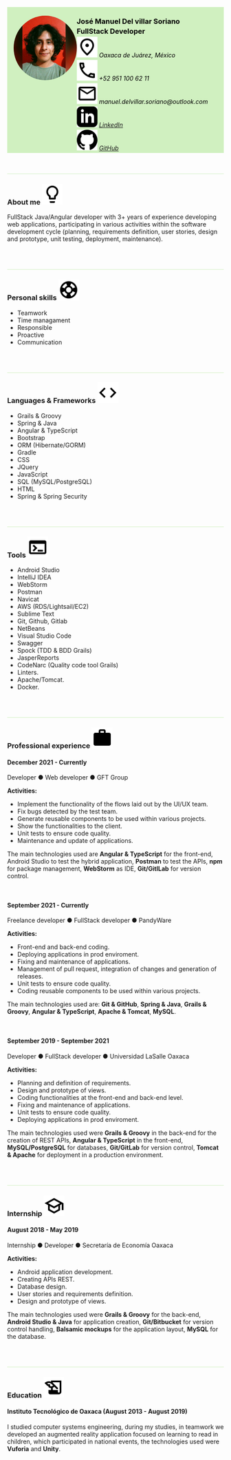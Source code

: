 <div style="background: #d0f0c0; display: flex;">
    <div style="width: 30%; padding-left: 15px; padding-top: 20px">
            <img style="border-radius: 50%;" src="1655400235504.jpg" alt="Manuel" width="150" height="150">
    </div>
	<div style="width: 70%;">
      <h3 style="color: black; margin-bottom: 3px;">
      	José Manuel Del villar Soriano    
      </h3>
      <h3 style="color: black; margin-top: 3px; margin-bottom: 3px;">
       FullStack Developer
      </h3>
      <h6 style="color: black; margin-top: 3px; margin-bottom: 3px;">
       <img src="place_black_24dp.svg" style="background: #d0f0c0;"> Oaxaca de Juárez, México
      </h6>
      <h6 style="color: black; margin-top: 3px; margin-bottom: 3px;">
      	<img src="call_black_24dp.svg" style="background: #d0f0c0;"> +52 951 100 62 11
      </h6>
      <h6 style="color: black; margin-top: 3px; margin-bottom: 3px;">
      	<img src="email_black_24dp.svg" style="background: #d0f0c0;"> manuel.delvillar.soriano@outlook.com    
      </h6>
      <h6 style="color: black; margin-top: 3px; margin-bottom: 3px;">
         <img src="iconmonstr-linkedin-3.svg" style="background: #d0f0c0;"> <a href="https://www.linkedin.com/in/jos%C3%A9-manuel-del-villar-soriano-18531678/">LinkedIn</a> 
      </h6>
      <h6 style="color: black; margin-top: 3px; margin-bottom: 3px;">
         <img src="iconmonstr-github-1.svg" style="background: #d0f0c0;"> <a href="https://www.github.com/ziceck">GitHub </a>
      </h6>  
    </div>
</div>


<br>
<br>
<hr style="background: #d0f0c0;">

### About me ![](lightbulb_black_24dp.svg)


FullStack Java/Angular developer with 3+ years of experience developing web applications, participating in various activities within the software development cycle (planning, requirements definition, user stories, design and prototype, unit testing, deployment, maintenance).

<br>
<br>
<hr style="background: #d0f0c0;">

### Personal skills ![](support_black_24dp.svg)


- Teamwork
- Time managament
- Responsible
- Proactive
- Communication

<br>
<br>
<hr style="background: #d0f0c0;">

### Languages & Frameworks ![](code_black_24dp.svg)

- Grails & Groovy
- Spring & Java
- Angular & TypeScript
- Bootstrap
- ORM (Hibernate/GORM)
- Gradle
- CSS
- JQuery
- JavaScript
- SQL (MySQL/PostgreSQL)
- HTML
- Spring & Spring Security

<br>
<br>
<hr style="background: #d0f0c0">

### Tools ![](terminal_black_24dp.svg)


- Android Studio
- IntelliJ IDEA
- WebStorm
- Postman
- Navicat
- AWS (RDS/Lightsail/EC2)
- Sublime Text
- Git, Github, Gitlab
- NetBeans
- Visual Studio Code
- Swagger
- Spock (TDD & BDD Grails)
- JasperReports
- CodeNarc (Quality code tool Grails)
- Linters.
- Apache/Tomcat.
- Docker.

<br>
<br>
<hr style="background: #d0f0c0">

### Professional experience ![](work_black_24dp.svg)

#### December 2021 - Currently

Developer ● Web developer ● GFT Group 

**Activities:**

- Implement the functionality of the flows laid out by the UI/UX team.
- Fix bugs detected by the test team.
- Generate reusable components to be used within various projects.
- Show the functionalities to the client.
- Unit tests to ensure code quality.
- Maintenance and update of applications.

The main technologies used are **Angular & TypeScript** for the front-end, Android Studio to test the hybrid application, **Postman** to test the APIs, **npm** for package management, **WebStorm** as IDE, **Git/GitlLab** for version control.

<br>

#### September 2021 - Currently

Freelance developer ● FullStack developer ● PandyWare

**Activities:**

- Front-end and back-end coding.
- Deploying applications in prod enviroment.
- Fixing and maintenance of applications.
- Management of pull request, integration of changes and generation of releases.
- Unit tests to ensure code quality.
- Coding reusable components to be used within various projects.



The main technologies used are: **Git & GitHub**, **Spring & Java**, **Grails & Groovy**, **Angular & TypeScript**, **Apache & Tomcat**, **MySQL**.


<br>

#### September 2019 - September 2021

Developer ● FullStack developer ● Universidad LaSalle Oaxaca

**Activities:**

- Planning and definition of requirements.
- Design and prototype of views.
- Coding functionalities at the front-end and back-end level.
- Fixing and maintenance of applications.
- Unit tests to ensure code quality.
- Deploying applications in prod enviroment.



The main technologies used were **Grails & Groovy** in the back-end for the creation of REST APIs, **Angular & TypeScript** in the front-end, **MySQL/PostgreSQL** for databases, **Git/GitLab** for version control, **Tomcat & Apache** for deployment in a production environment.

<br>
<br>
<hr style="background: #d0f0c0">

### Internship ![](school_black_24dp.svg)
#### August 2018 - May 2019

Internship ● Developer ● Secretaría de Economía Oaxaca

**Activities:**

- Android application development.
- Creating APIs REST.
- Database design.
- User stories and requirements definition.
- Design and prototype of views.



The main technologies used were **Grails & Groovy** for the back-end, **Android Studio & Java** for application creation, **Git/Bitbucket** for version control handling, **Balsamic mockups** for the application layout, **MySQL** for the database.

<br>
<br>

<hr style="background: #d0f0c0">

### Education ![](history_edu_black_24dp.svg)
#### Instituto Tecnológico de Oaxaca (August 2013 - August 2019)

I studied computer systems engineering, during my studies, in teamwork we developed an augmented reality application focused on learning to read in children, which participated in national events, the technologies used were **Vuforia** and **Unity**.
